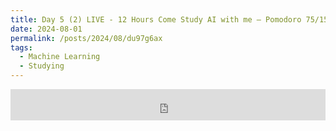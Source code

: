 ```yaml
---
title: Day 5 (2) LIVE - 12 Hours Come Study AI with me — Pomodoro 75/15 — Relaxing LoFi + Rain
date: 2024-08-01
permalink: /posts/2024/08/du97g6ax
tags:
  - Machine Learning
  - Studying
---
```


<iframe width="100%" height="50" src="https://www.youtube.com/embed/GWme3eYYUtk" frameborder="0" allowfullscreen></iframe>
